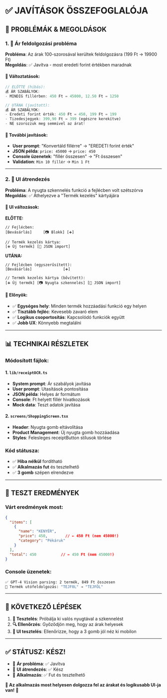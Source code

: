 # ✅ JAVÍTÁSOK ÖSSZEFOGLALÓJA

## 🎯 PROBLÉMÁK & MEGOLDÁSOK

### 1. 🔢 **Ár feldolgozási probléma**
**Probléma**: Az árak 100-szorosával kerültek feldolgozásra (199 Ft → 19900 Ft)  
**Megoldás**: ✅ Javítva - most eredeti forint értékben maradnak

#### 📝 **Változtatások:**
```typescript
// ELŐTTE (hibás):
💰 ÁR SZABÁLYOK:
- MINDIG fillérben: 450 Ft = 45000, 12.50 Ft = 1250

// UTÁNA (javított):
💰 ÁR SZABÁLYOK:
- Eredeti forint érték: 450 Ft = 450, 199 Ft = 199
- Tizedesjegyek: 399,90 Ft = 399 (egészre kerekítve)
- NE szorozzuk meg semmivel az árat!
```

#### 🔧 **További javítások:**
- **User prompt**: "Konvertáld fillérre" → "EREDETI forint érték"
- **JSON példa**: `price: 45000` → `price: 450`
- **Console üzenetek**: "fillér összesen" → "Ft összesen"
- **Validation**: `Min 10 fillér` → `Min 1 Ft`

---

### 2. 🎨 **UI átrendezés**
**Probléma**: A nyugta szkennelés funkció a fejlécben volt szétszórva  
**Megoldás**: ✅ Áthelyezve a "Termék kezelés" kártyájára

#### 📱 **UI változások:**

**ELŐTTE:**
```tsx
// Fejlécben:
[Bevásárlás]     [📷 Blokk] [➕]

// Termék kezelés kártya:
[➕ Új termék] [📄 JSON import]
```

**UTÁNA:**
```tsx  
// Fejlécben (egyszerűsített):
[Bevásárlás]              [➕]

// Termék kezelés kártya (bővített):
[➕ Új termék] [📷 Nyugta szkennelés] [📄 JSON import]
```

#### 🎯 **Előnyök:**
- ✅ **Egységes hely**: Minden termék hozzáadási funkció egy helyen
- ✅ **Tisztább fejléc**: Kevesebb zavaró elem
- ✅ **Logikus csoportosítás**: Kapcsolódó funkciók együtt
- ✅ **Jobb UX**: Könnyebb megtalálni

---

## 📊 TECHNIKAI RÉSZLETEK

### **Módosított fájlok:**

#### 1. `lib/receiptOCR.ts`
- **System prompt**: Ár szabályok javítása
- **User prompt**: Utasítások pontosítása  
- **JSON példa**: Helyes ár formátum
- **Console**: Ft helyett fillér hivatkozások
- **Mock data**: Teszt adatok javítása

#### 2. `screens/ShoppingScreen.tsx`  
- **Header**: Nyugta gomb eltávolítása
- **Product Management**: Új nyugta gomb hozzáadása
- **Styles**: Felesleges receiptButton stílusok törlése

### **Kód státusza:**
- ✅ **Hiba nélkül** fordítható
- ✅ **Alkalmazás fut** és tesztelhető
- ✅ **3 gomb** szépen elrendezve

---

## 🧪 TESZT EREDMÉNYEK

### **Várt eredmények most:**
```json
{
  "items": [
    {
      "name": "KENYÉR",
      "price": 450,        // ← 450 Ft (nem 45000!)
      "category": "Pékáruk"
    }
  ],
  "total": 450           // ← 450 Ft (nem 45000!)
}
```

### **Console üzenetek:**
```bash
✅ GPT-4 Vision parsing: 2 termék, 849 Ft összesen
🔧 Termék utófeldolgozás: "TEJF0L" → "TEJFÖL"
```

---

## 🚀 KÖVETKEZŐ LÉPÉSEK

1. **📸 Tesztelés**: Próbálja ki valós nyugtával a szkennelést
2. **🔍 Ellenőrzés**: Győződjön meg, hogy az árak helyesek
3. **📱 UI tesztelés**: Ellenőrizze, hogy a 3 gomb jól néz ki mobilon

---

## ✅ **STÁTUSZ: KÉSZ!**

- 🔢 **Ár probléma**: ✅ Javítva
- 🎨 **UI átrendezés**: ✅ Kész  
- 📱 **Alkalmazás**: ✅ Fut és tesztelhető

**🎯 Az alkalmazás most helyesen dolgozza fel az árakat és logikusabb UI-ja van!** 💫

